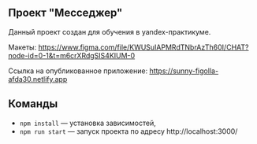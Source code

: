 ## **Проект "Месседжер"**
Данный проект создан для обучения в yandex-практикуме.

Макеты: https://www.figma.com/file/KWUSuIAPMRdTNbrAzTh60I/CHAT?node-id=0-1&t=m6crXRdgSIS4KIUM-0

Ссылка на опубликованное приложение: https://sunny-figolla-afda30.netlify.app

## Команды
- `npm install` — установка зависимостей,
- `npm run start` — запуск проекта по адресу http://localhost:3000/

